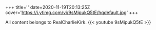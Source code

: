 +++
title=''
date=2020-11-19T20:13:25Z
cover='https://i.ytimg.com/vi/9sMipukQ5tE/hqdefault.jpg'
+++

All content belongs to RealCharlieKirk.
{{< youtube 9sMipukQ5tE >}}

